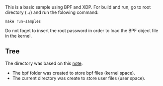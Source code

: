 This is a basic sample using BPF and XDP. For build and run, go to root directory (../) and run the folowing command: 

```
make run-samples
```

Do not foget to insert the root password in order to load the BPF object file in the kernel.

## Tree

The directory was based on this [note](https://blogs.oracle.com/linux/notes-on-bpf-4).  

- The bpf folder was created to store bpf files (kernel space). 
- The current directory was create to store user files (user space).